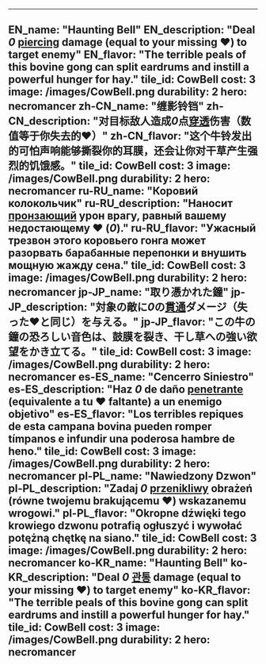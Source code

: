 ---

EN_name: "Haunting Bell"
EN_description: "Deal *0* <u>piercing</u> damage (equal to your missing ❤️) to target enemy"
EN_flavor: "The terrible peals of this bovine gong can split eardrums and instill a powerful hunger for hay."
tile_id: CowBell
cost: 3
image: /images/CowBell.png
durability: 2
hero: necromancer
zh-CN_name: "缠影铃铛"
zh-CN_description: "对目标敌人造成*0*点<u>穿透</u>伤害（数值等于你失去的❤️）"
zh-CN_flavor: "这个牛铃发出的可怕声响能够撕裂你的耳膜，还会让你对干草产生强烈的饥饿感。"
tile_id: CowBell
cost: 3
image: /images/CowBell.png
durability: 2
hero: necromancer
ru-RU_name: "Коровий колокольчик"
ru-RU_description: "Наносит <u>пронзающий</u> урон врагу, равный вашему недостающему ❤️ (*0*)."
ru-RU_flavor: "Ужасный трезвон этого коровьего гонга может разорвать барабанные перепонки и внушить мощную жажду сена."
tile_id: CowBell
cost: 3
image: /images/CowBell.png
durability: 2
hero: necromancer
jp-JP_name: "取り憑かれた鐘"
jp-JP_description: "対象の敵に*0*の<u>貫通</u>ダメージ（失った❤️と同じ）を与える。"
jp-JP_flavor: "この牛の鐘の恐ろしい音色は、鼓膜を裂き、干し草への強い欲望をかき立てる。"
tile_id: CowBell
cost: 3
image: /images/CowBell.png
durability: 2
hero: necromancer
es-ES_name: "Cencerro Siniestro"
es-ES_description: "Haz *0* de daño <u>penetrante</u> (equivalente a tu ❤️ faltante) a un enemigo objetivo"
es-ES_flavor: "Los terribles repiques de esta campana bovina pueden romper tímpanos e infundir una poderosa hambre de heno."
tile_id: CowBell
cost: 3
image: /images/CowBell.png
durability: 2
hero: necromancer
pl-PL_name: "Nawiedzony Dzwon"
pl-PL_description: "Zadaj *0* <u>przenikliwy</u> obrażeń (równe twojemu brakującemu ❤️) wskazanemu wrogowi."
pl-PL_flavor: "Okropne dźwięki tego krowiego dzwonu potrafią ogłuszyć i wywołać potężną chętkę na siano."
tile_id: CowBell
cost: 3
image: /images/CowBell.png
durability: 2
hero: necromancer
ko-KR_name: "Haunting Bell"
ko-KR_description: "Deal *0* <u>관통</u> damage (equal to your missing ❤️) to target enemy"
ko-KR_flavor: "The terrible peals of this bovine gong can split eardrums and instill a powerful hunger for hay."
tile_id: CowBell
cost: 3
image: /images/CowBell.png
durability: 2
hero: necromancer
---